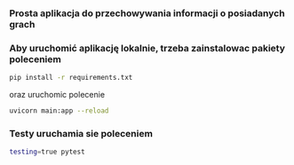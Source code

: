 ### Prosta aplikacja do przechowywania informacji o posiadanych grach

### Aby uruchomić aplikację lokalnie, trzeba zainstalowac pakiety poleceniem 
```bash
pip install -r requirements.txt
```
oraz uruchomic polecenie
```bash
uvicorn main:app --reload
```

### Testy uruchamia sie poleceniem
```bash
testing=true pytest
```
